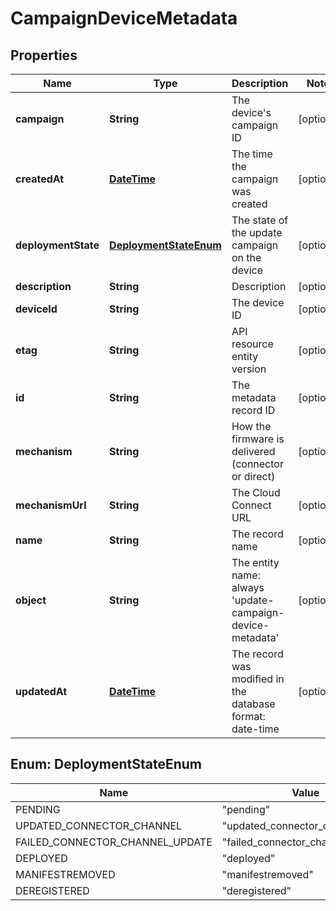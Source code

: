 
# CampaignDeviceMetadata

## Properties
Name | Type | Description | Notes
------------ | ------------- | ------------- | -------------
**campaign** | **String** | The device&#39;s campaign ID |  [optional]
**createdAt** | [**DateTime**](DateTime.md) | The time the campaign was created |  [optional]
**deploymentState** | [**DeploymentStateEnum**](#DeploymentStateEnum) | The state of the update campaign on the device |  [optional]
**description** | **String** | Description |  [optional]
**deviceId** | **String** | The device ID |  [optional]
**etag** | **String** | API resource entity version |  [optional]
**id** | **String** | The metadata record ID |  [optional]
**mechanism** | **String** | How the firmware is delivered (connector or direct) |  [optional]
**mechanismUrl** | **String** | The Cloud Connect URL |  [optional]
**name** | **String** | The record name |  [optional]
**object** | **String** | The entity name: always &#39;update-campaign-device-metadata&#39; |  [optional]
**updatedAt** | [**DateTime**](DateTime.md) | The record was modified in the database format: date-time |  [optional]


<a name="DeploymentStateEnum"></a>
## Enum: DeploymentStateEnum
Name | Value
---- | -----
PENDING | &quot;pending&quot;
UPDATED_CONNECTOR_CHANNEL | &quot;updated_connector_channel&quot;
FAILED_CONNECTOR_CHANNEL_UPDATE | &quot;failed_connector_channel_update&quot;
DEPLOYED | &quot;deployed&quot;
MANIFESTREMOVED | &quot;manifestremoved&quot;
DEREGISTERED | &quot;deregistered&quot;



